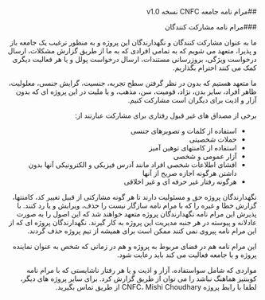 <div dir="rtl">

##مرام نامه جامعه CNFC نسخه v1.0

###مرام نامه مشارکت کنندگان

ما به عنوان مشارکت کنندگان و نگهدارندگان این پروژه و به منظور ترغیب یک جامعه باز و پذیرا، متعهد می شویم که به تمامی افرادی که به ما از
طریق گزارش مشکلات، ارسال درخواست ویژگی، بروزرسانی مستندات، ارسال درخواست پولل و یا هر فعالیت دیگری کمک می کنند
احترام بگذاریم.

ما متعهد هستیم که بدون در نظر گرفتن سطح تجربه، جنسیت، گرایش جنسی، معلولیت، ظاهر افراد، سایز بدن، نژاد، قومیت، سن، مذهب، و یا ملیت در این 
پروژه ای که بدون آزار و اذیت برای دیگران است مشارکت کنیم.

برخی از مصداق های غیر قبول رفتاری برای مشارکت عبارتند از:

* استفاده از کلمات و تصویرهای جنسی
* حملات شخصیتی
* استفاده از کامنتهای توهین آمیز
* آزار عمومی و شخصی
* افشای اطلاعات شخصی افراد مانند آدرس فیزیکی و الکترونیکی آنها بدون داشتن هرگونه اجازه صریح از آنها
* هرگونه رفتار غیر حرفه ای و غیر اخلاقی

نگهدارندگان پروژه حق و مسئولیت دارند تا هر گونه مشارکتی از قبیل تغییر کد، کامنتها، گزارش خطا و غیره را که 
با مرام نامه سازگار نیست را حذف، ویرایش  و یا رد کنند.
با پذیرش این مرام نامه نگهدارندگان پروژه متعهد خواهند شد که این اصول را به صورت عادلانه و 
پیوسته در هر  جنبه مدیریت این پروژه به کار گیرند.
نگهدارندگان پروژه ای که از این مرام نامه پیروی نمی کنند ممکن است برای همیشه از
تیم پروژه حذف گردند.

این مرام نامه هم در فضای مربوط به پروژه و هم در زمانی که شخص به عنوان نماینده پروژه و یا جامعه فعالیت می کند باید رعایت شود.

مواردی که شامل سواستفاده، آزار و اذیت و یا هر رفتار ناشایستی که با مرام نامه کوبنتیز هماهنگ نباشد را می توان از طریق گزارش کرد.
برای سایر پروژه های دیگر، لطفا با رابط پروژه CNFC، Mishi Choudhary از طریق تماس بگیرید.


</div>